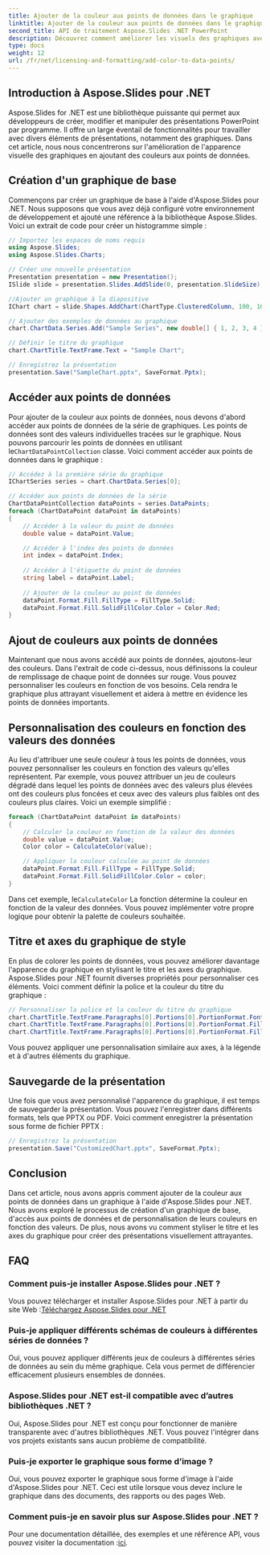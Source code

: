 ```yaml
---
title: Ajouter de la couleur aux points de données dans le graphique
linktitle: Ajouter de la couleur aux points de données dans le graphique
second_title: API de traitement Aspose.Slides .NET PowerPoint
description: Découvrez comment améliorer les visuels des graphiques avec Aspose.Slides pour .NET. Ajoutez des couleurs dynamiques aux points de données pour des présentations plus percutantes.
type: docs
weight: 12
url: /fr/net/licensing-and-formatting/add-color-to-data-points/
---
```


## Introduction à Aspose.Slides pour .NET

Aspose.Slides for .NET est une bibliothèque puissante qui permet aux développeurs de créer, modifier et manipuler des présentations PowerPoint par programme. Il offre un large éventail de fonctionnalités pour travailler avec divers éléments de présentations, notamment des graphiques. Dans cet article, nous nous concentrerons sur l'amélioration de l'apparence visuelle des graphiques en ajoutant des couleurs aux points de données.

## Création d'un graphique de base

Commençons par créer un graphique de base à l'aide d'Aspose.Slides pour .NET. Nous supposons que vous avez déjà configuré votre environnement de développement et ajouté une référence à la bibliothèque Aspose.Slides. Voici un extrait de code pour créer un histogramme simple :

```csharp
// Importez les espaces de noms requis
using Aspose.Slides;
using Aspose.Slides.Charts;

// Créer une nouvelle présentation
Presentation presentation = new Presentation();
ISlide slide = presentation.Slides.AddSlide(0, presentation.SlideSize);

//Ajouter un graphique à la diapositive
IChart chart = slide.Shapes.AddChart(ChartType.ClusteredColumn, 100, 100, 500, 400);

// Ajouter des exemples de données au graphique
chart.ChartData.Series.Add("Sample Series", new double[] { 1, 2, 3, 4 }, new string[] { "A", "B", "C", "D" });

// Définir le titre du graphique
chart.ChartTitle.TextFrame.Text = "Sample Chart";

// Enregistrez la présentation
presentation.Save("SampleChart.pptx", SaveFormat.Pptx);
```

## Accéder aux points de données

 Pour ajouter de la couleur aux points de données, nous devons d'abord accéder aux points de données de la série de graphiques. Les points de données sont des valeurs individuelles tracées sur le graphique. Nous pouvons parcourir les points de données en utilisant le`ChartDataPointCollection` classe. Voici comment accéder aux points de données dans le graphique :

```csharp
// Accédez à la première série du graphique
IChartSeries series = chart.ChartData.Series[0];

// Accéder aux points de données de la série
ChartDataPointCollection dataPoints = series.DataPoints;
foreach (ChartDataPoint dataPoint in dataPoints)
{
    // Accéder à la valeur du point de données
    double value = dataPoint.Value;

    // Accéder à l'index des points de données
    int index = dataPoint.Index;
    
    // Accéder à l'étiquette du point de données
    string label = dataPoint.Label;
    
    // Ajouter de la couleur au point de données
    dataPoint.Format.Fill.FillType = FillType.Solid;
    dataPoint.Format.Fill.SolidFillColor.Color = Color.Red;
}
```

## Ajout de couleurs aux points de données

Maintenant que nous avons accédé aux points de données, ajoutons-leur des couleurs. Dans l'extrait de code ci-dessus, nous définissons la couleur de remplissage de chaque point de données sur rouge. Vous pouvez personnaliser les couleurs en fonction de vos besoins. Cela rendra le graphique plus attrayant visuellement et aidera à mettre en évidence les points de données importants.

## Personnalisation des couleurs en fonction des valeurs des données

Au lieu d'attribuer une seule couleur à tous les points de données, vous pouvez personnaliser les couleurs en fonction des valeurs qu'elles représentent. Par exemple, vous pouvez attribuer un jeu de couleurs dégradé dans lequel les points de données avec des valeurs plus élevées ont des couleurs plus foncées et ceux avec des valeurs plus faibles ont des couleurs plus claires. Voici un exemple simplifié :

```csharp
foreach (ChartDataPoint dataPoint in dataPoints)
{
    // Calculer la couleur en fonction de la valeur des données
    double value = dataPoint.Value;
    Color color = CalculateColor(value);

    // Appliquer la couleur calculée au point de données
    dataPoint.Format.Fill.FillType = FillType.Solid;
    dataPoint.Format.Fill.SolidFillColor.Color = color;
}
```

 Dans cet exemple, le`CalculateColor` La fonction détermine la couleur en fonction de la valeur des données. Vous pouvez implémenter votre propre logique pour obtenir la palette de couleurs souhaitée.

## Titre et axes du graphique de style

En plus de colorer les points de données, vous pouvez améliorer davantage l'apparence du graphique en stylisant le titre et les axes du graphique. Aspose.Slides pour .NET fournit diverses propriétés pour personnaliser ces éléments. Voici comment définir la police et la couleur du titre du graphique :

```csharp
// Personnaliser la police et la couleur du titre du graphique
chart.ChartTitle.TextFrame.Paragraphs[0].Portions[0].PortionFormat.FontHeight = 18;
chart.ChartTitle.TextFrame.Paragraphs[0].Portions[0].PortionFormat.FillFormat.FillType = FillType.Solid;
chart.ChartTitle.TextFrame.Paragraphs[0].Portions[0].PortionFormat.FillFormat.SolidFillColor.Color = Color.Blue;
```

Vous pouvez appliquer une personnalisation similaire aux axes, à la légende et à d'autres éléments du graphique.

## Sauvegarde de la présentation

Une fois que vous avez personnalisé l'apparence du graphique, il est temps de sauvegarder la présentation. Vous pouvez l'enregistrer dans différents formats, tels que PPTX ou PDF. Voici comment enregistrer la présentation sous forme de fichier PPTX :

```csharp
// Enregistrez la présentation
presentation.Save("CustomizedChart.pptx", SaveFormat.Pptx);
```

## Conclusion

Dans cet article, nous avons appris comment ajouter de la couleur aux points de données dans un graphique à l'aide d'Aspose.Slides pour .NET. Nous avons exploré le processus de création d'un graphique de base, d'accès aux points de données et de personnalisation de leurs couleurs en fonction des valeurs. De plus, nous avons vu comment styliser le titre et les axes du graphique pour créer des présentations visuellement attrayantes.

## FAQ

### Comment puis-je installer Aspose.Slides pour .NET ?

 Vous pouvez télécharger et installer Aspose.Slides pour .NET à partir du site Web :[Téléchargez Aspose.Slides pour .NET](https://downloads.aspose.com/slides/net)

### Puis-je appliquer différents schémas de couleurs à différentes séries de données ?

Oui, vous pouvez appliquer différents jeux de couleurs à différentes séries de données au sein du même graphique. Cela vous permet de différencier efficacement plusieurs ensembles de données.

### Aspose.Slides pour .NET est-il compatible avec d’autres bibliothèques .NET ?

Oui, Aspose.Slides pour .NET est conçu pour fonctionner de manière transparente avec d'autres bibliothèques .NET. Vous pouvez l'intégrer dans vos projets existants sans aucun problème de compatibilité.

### Puis-je exporter le graphique sous forme d’image ?

Oui, vous pouvez exporter le graphique sous forme d'image à l'aide d'Aspose.Slides pour .NET. Ceci est utile lorsque vous devez inclure le graphique dans des documents, des rapports ou des pages Web.

### Comment puis-je en savoir plus sur Aspose.Slides pour .NET ?

 Pour une documentation détaillée, des exemples et une référence API, vous pouvez visiter la documentation :[ici](https://reference.aspose.com/slides/net/).